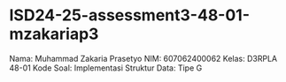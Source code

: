 # ISD24-25-assessment3-48-01-mzakariap3
Nama: Muhammad Zakaria Prasetyo
NIM: 607062400062
Kelas: D3RPLA 48-01
Kode Soal: Implementasi Struktur Data: Tipe G

